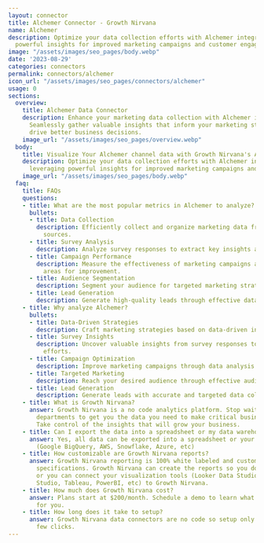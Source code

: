 ```yaml
---
layout: connector
title: Alchemer Connector - Growth Nirvana
name: Alchemer
description: Optimize your data collection efforts with Alchemer integration, leveraging
  powerful insights for improved marketing campaigns and customer engagement.
image: "/assets/images/seo_pages/body.webp"
date: '2023-08-29'
categories: connectors
permalink: connectors/alchemer
icon_url: "/assets/images/seo_pages/connectors/alchemer"
usage: 0
sections:
  overview:
    title: Alchemer Data Connector
    description: Enhance your marketing data collection with Alchemer integration.
      Seamlessly gather valuable insights that inform your marketing strategies and
      drive better business decisions.
    image_url: "/assets/images/seo_pages/overview.webp"
  body:
    title: Visualize Your Alchemer channel data with Growth Nirvana's Alchemer Connector
    description: Optimize your data collection efforts with Alchemer integration,
      leveraging powerful insights for improved marketing campaigns and customer engagement.
    image_url: "/assets/images/seo_pages/body.webp"
  faq:
    title: FAQs
    questions:
    - title: What are the most popular metrics in Alchemer to analyze?
      bullets:
      - title: Data Collection
        description: Efficiently collect and organize marketing data from various
          sources.
      - title: Survey Analysis
        description: Analyze survey responses to extract key insights and trends.
      - title: Campaign Performance
        description: Measure the effectiveness of marketing campaigns and identify
          areas for improvement.
      - title: Audience Segmentation
        description: Segment your audience for targeted marketing strategies.
      - title: Lead Generation
        description: Generate high-quality leads through effective data collection.
    - title: Why analyze Alchemer?
      bullets:
      - title: Data-Driven Strategies
        description: Craft marketing strategies based on data-driven insights.
      - title: Survey Insights
        description: Uncover valuable insights from survey responses to optimize marketing
          efforts.
      - title: Campaign Optimization
        description: Improve marketing campaigns through data analysis and optimization.
      - title: Targeted Marketing
        description: Reach your desired audience through effective audience segmentation.
      - title: Lead Generation
        description: Generate leads with accurate and targeted data collection efforts.
    - title: What is Growth Nirvana?
      answer: Growth Nirvana is a no code analytics platform. Stop waiting for other
        departments to get you the data you need to make critical business decisions.
        Take control of the insights that will grow your business.
    - title: Can I export the data into a spreadsheet or my data warehouse?
      answer: Yes, all data can be exported into a spreadsheet or your data warehouse
        (Google BigQuery, AWS, Snowflake, Azure, etc)
    - title: How customizable are Growth Nirvana reports?
      answer: Growth Nirvana reporting is 100% white labeled and customized to your
        specifications. Growth Nirvana can create the reports so you don’t have to
        or you can connect your visualization tools (Looker Data Studio/Google Data
        Studio, Tableau, PowerBI, etc) to Growth Nirvana.
    - title: How much does Growth Nirvana cost?
      answer: Plans start at $200/month. Schedule a demo to learn what plan is best
        for you.
    - title: How long does it take to setup?
      answer: Growth Nirvana data connectors are no code so setup only requires a
        few clicks.
---
```

